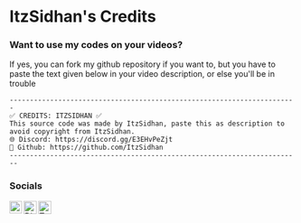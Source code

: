 # ItzSidhan's Credits
### Want to use my codes on your videos?
If yes, you can fork my github repository if you want to, but you have to paste the text given below in your video description, or else you'll be in trouble
```
-----------------------------------------------------------------------
✅ CREDITS: ITZSIDHAN ✅
This source code was made by ItzSidhan, paste this as description to avoid copyright from ItzSidhan.
🌐 Discord: https://discord.gg/E3EHvPeZjt
📁 Github: https://github.com/ItzSidhan
------------------------------------------------------------------------
```


### Socials
[<img align="left" alt="ItzSidhan | YouTube" width="22px" src="https://cdn4.iconfinder.com/data/icons/logos-and-brands/512/395_Youtube_logo-128.png" />](https://bit.ly/ItzSidhanYT)
<a href="https://dsc.gg/itzsidhan">
  <img align="left" alt="Discord" width="23px" src="https://raw.githubusercontent.com/peterthehan/peterthehan/master/assets/discord.svg" />
</a>
<a href="https://twitter.com/ItzSidhan">
  <img align="left" alt="Twitter" width="23px" src="https://raw.githubusercontent.com/peterthehan/peterthehan/master/assets/twitter.svg" />
</a>
